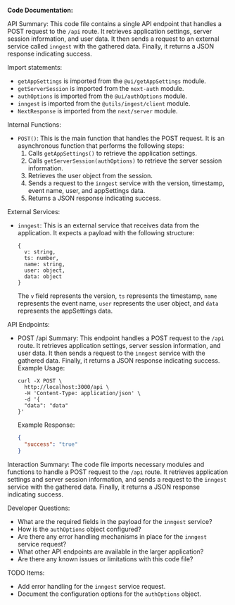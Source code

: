 **Code Documentation:**

API Summary:
This code file contains a single API endpoint that handles a POST request to the `/api` route. It retrieves application settings, server session information, and user data. It then sends a request to an external service called `inngest` with the gathered data. Finally, it returns a JSON response indicating success.

Import statements:
- `getAppSettings` is imported from the `@ui/getAppSettings` module.
- `getServerSession` is imported from the `next-auth` module.
- `authOptions` is imported from the `@ui/authOptions` module.
- `inngest` is imported from the `@utils/ingest/client` module.
- `NextResponse` is imported from the `next/server` module.

Internal Functions:
- `POST()`: This is the main function that handles the POST request. It is an asynchronous function that performs the following steps:
  1. Calls `getAppSettings()` to retrieve the application settings.
  2. Calls `getServerSession(authOptions)` to retrieve the server session information.
  3. Retrieves the user object from the session.
  4. Sends a request to the `inngest` service with the version, timestamp, event name, user, and appSettings data.
  5. Returns a JSON response indicating success.

External Services:
- `inngest`: This is an external service that receives data from the application. It expects a payload with the following structure:
  ```
  {
    v: string,
    ts: number,
    name: string,
    user: object,
    data: object
  }
  ```
  The `v` field represents the version, `ts` represents the timestamp, `name` represents the event name, `user` represents the user object, and `data` represents the appSettings data.

API Endpoints:
- POST /api
  Summary: This endpoint handles a POST request to the `/api` route. It retrieves application settings, server session information, and user data. It then sends a request to the `inngest` service with the gathered data. Finally, it returns a JSON response indicating success.
  Example Usage:
  ```
  curl -X POST \
    http://localhost:3000/api \
    -H 'Content-Type: application/json' \
    -d '{
    "data": "data"
  }'
  ```
  Example Response:
  ```json
  {
    "success": "true"
  }
  ```

Interaction Summary:
The code file imports necessary modules and functions to handle a POST request to the `/api` route. It retrieves application settings and server session information, and sends a request to the `inngest` service with the gathered data. Finally, it returns a JSON response indicating success.

Developer Questions:
- What are the required fields in the payload for the `inngest` service?
- How is the `authOptions` object configured?
- Are there any error handling mechanisms in place for the `inngest` service request?
- What other API endpoints are available in the larger application?
- Are there any known issues or limitations with this code file?

TODO Items:
- Add error handling for the `inngest` service request.
- Document the configuration options for the `authOptions` object.
